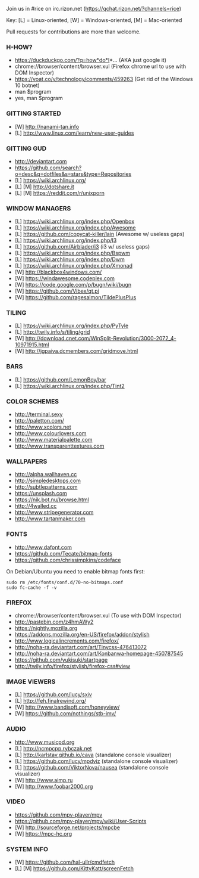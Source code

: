 Join us in #rice on irc.rizon.net (https://qchat.rizon.net/?channels=rice)

Key: [L] = Linux-oriented, [W] = Windows-oriented, [M] = Mac-oriented

Pull requests for contributions are more than welcome.

### H-HOW?
* https://duckduckgo.com/?q=how*do*I*... (AKA just google it)
* chrome://browser/content/browser.xul (Firefox chrome url to use with DOM Inspector)
* https://voat.co/v/technology/comments/459263 (Get rid of the Windows 10 botnet)
* man $program
* yes, man $program

### GITTING STARTED
* [W] http://nanami-tan.info
* [L] http://www.linux.com/learn/new-user-guides

### GITTING GUD
* http://deviantart.com
* https://github.com/search?o=desc&q=dotfiles&s=stars&type=Repositories
* [L] https://wiki.archlinux.org/
* [L] [M] http://dotshare.it
* [L] [M] https://reddit.com/r/unixporn

### WINDOW MANAGERS
* [L] https://wiki.archlinux.org/index.php/Openbox
* [L] https://wiki.archlinux.org/index.php/Awesome
* [L] https://github.com/copycat-killer/lain (Awesome w/ useless gaps)
* [L] https://wiki.archlinux.org/index.php/I3
* [L] https://github.com/Airblader/i3 (i3 w/ useless gaps)
* [L] https://wiki.archlinux.org/index.php/Bspwm
* [L] https://wiki.archlinux.org/index.php/Dwm
* [L] https://wiki.archlinux.org/index.php/Xmonad
* [W] http://blackbox4windows.com/
* [W] https://windawesome.codeplex.com
* [W] https://code.google.com/p/bugn/wiki/bugn
* [W] https://github.com/Vibex/qt.pi
* [W] https://github.com/ragesalmon/TildePlusPlus

### TILING
* [L] https://wiki.archlinux.org/index.php/PyTyle
* [L] http://twily.info/s/tiling/grid
* [W] http://download.cnet.com/WinSplit-Revolution/3000-2072_4-10971915.html
* [W] http://jgpaiva.dcmembers.com/gridmove.html

### BARS
* [L] https://github.com/LemonBoy/bar
* [L] https://wiki.archlinux.org/index.php/Tint2

### COLOR SCHEMES
* http://terminal.sexy
* http://paletton.com/
* http://www.xcolors.net
* http://www.colourlovers.com
* http://www.materialpalette.com
* http://www.transparenttextures.com

### WALLPAPERS
* http://alpha.wallhaven.cc
* http://simpledesktops.com
* http://subtlepatterns.com
* https://unsplash.com
* https://nik.bot.nu/browse.html
* http://4walled.cc
* http://www.stripegenerator.com
* http://www.tartanmaker.com

### FONTS
* http://www.dafont.com
* https://github.com/Tecate/bitmap-fonts
* https://github.com/chrissimpkins/codeface

On Debian/Ubuntu you need to enable bitmap fonts first:
````
sudo rm /etc/fonts/conf.d/70-no-bitmaps.conf
sudo fc-cache -f -v
````

### FIREFOX
* chrome://browser/content/browser.xul (To use with DOM Inspector)
* http://pastebin.com/z4hmAWy2
* https://nightly.mozilla.org
* https://addons.mozilla.org/en-US/firefox/addon/stylish
* http://www.logicalincrements.com/firefox/
* http://noha-ra.deviantart.com/art/Tinycss-476413072
* http://noha-ra.deviantart.com/art/Konbanwa-homepage-450787545
* https://github.com/yukisuki/startpage
* http://twily.info/firefox/stylish/firefox-css#view

### IMAGE VIEWERS
* [L] https://github.com/lucy/sxiv
* [L] http://feh.finalrewind.org/
* [W] http://www.bandisoft.com/honeyview/
* [W] https://github.com/nothings/stb-imv/

### AUDIO
* http://www.musicpd.org
* [L] http://ncmpcpp.rybczak.net
* [L] http://karlstav.github.io/cava (standalone console visualizer)
* [L] https://github.com/lucy/mpdviz (standalone console visualizer)
* [L] https://github.com/ViktorNova/nausea (standalone console visualizer)
* [W] http://www.aimp.ru
* [W] http://www.foobar2000.org

### VIDEO
* https://github.com/mpv-player/mpv
* https://github.com/mpv-player/mpv/wiki/User-Scripts
* [W] http://sourceforge.net/projects/mpcbe
* [W] https://mpc-hc.org

### SYSTEM INFO
* [W] https://github.com/hal-ullr/cmdfetch
* [L] [M] https://github.com/KittyKatt/screenFetch
